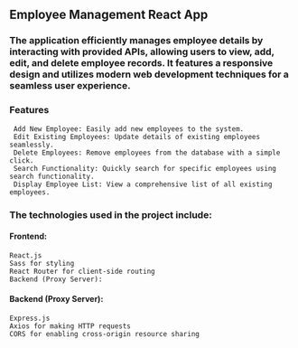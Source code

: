 ## Employee Management React App
### The application efficiently manages employee details by interacting with provided APIs, allowing users to view, add, edit, and delete employee records. It features a responsive design and utilizes modern web development techniques for a seamless user experience.

### Features

```console
 Add New Employee: Easily add new employees to the system.
 Edit Existing Employees: Update details of existing employees seamlessly.
 Delete Employees: Remove employees from the database with a simple click.
 Search Functionality: Quickly search for specific employees using search functionality.
 Display Employee List: View a comprehensive list of all existing employees.
```

### The technologies used in the project include:


#### Frontend:
```console
React.js
Sass for styling
React Router for client-side routing
Backend (Proxy Server):
```
#### Backend (Proxy Server):
```console
Express.js
Axios for making HTTP requests
CORS for enabling cross-origin resource sharing
```
